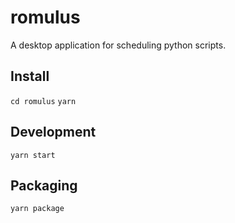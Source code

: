 # romulus

A desktop application for scheduling python scripts.

## Install

`cd romulus`
`yarn`

## Development

`yarn start`

## Packaging

`yarn package`
